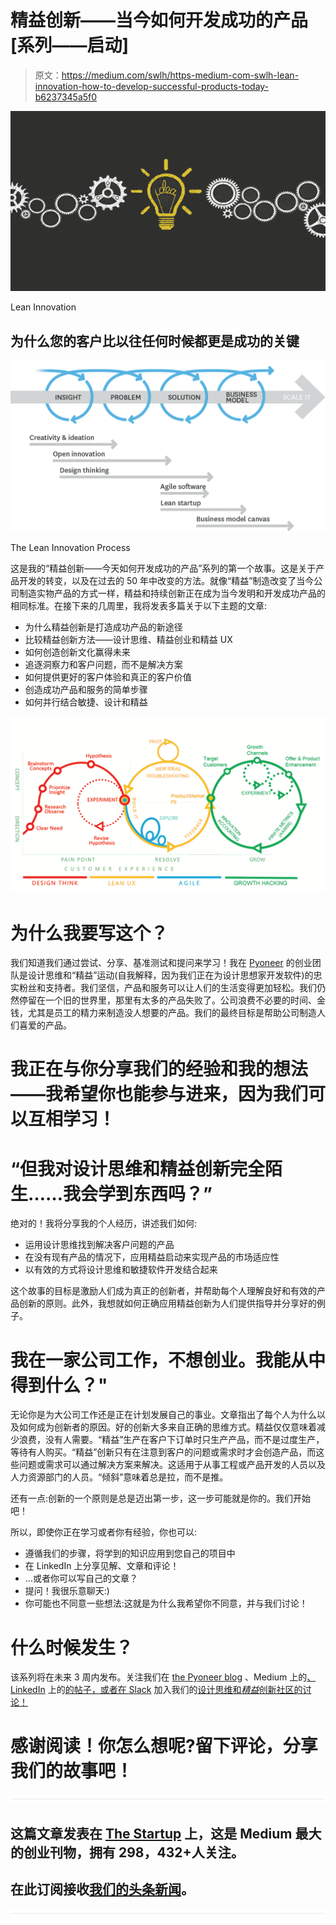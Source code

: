 # 精益创新——当今如何开发成功的产品[系列——启动]

> 原文：<https://medium.com/swlh/https-medium-com-swlh-lean-innovation-how-to-develop-successful-products-today-b6237345a5f0>

![](img/d12030193f6b2b1143d7ae01ed26af0a.png)

Lean Innovation

## 为什么您的客户比以往任何时候都更是成功的关键

![](img/2988d6a246b49c91989510c8f3a4dd2e.png)

The Lean Innovation Process

这是我的“精益创新——今天如何开发成功的产品”系列的第一个故事。这是关于产品开发的转变，以及在过去的 50 年中改变的方法。就像“精益”制造改变了当今公司制造实物产品的方式一样，精益和持续创新正在成为当今发明和开发成功产品的相同标准。在接下来的几周里，我将发表多篇关于以下主题的文章:

*   为什么精益创新是打造成功产品的新途径
*   比较精益创新方法——设计思维、精益创业和精益 UX
*   如何创造创新文化赢得未来
*   追逐洞察力和客户问题，而不是解决方案
*   如何提供更好的客户体验和真正的客户价值
*   创造成功产品和服务的简单步骤
*   如何并行结合敏捷、设计和精益

![](img/20fbb7d1977b563b99ac0e6a8d11a1a7.png)

# 为什么我要写这个？

我们知道我们通过尝试、分享、基准测试和提问来学习！我在 [Pyoneer](https://pyoneer.io/) 的创业团队是设计思维和“精益”运动(自我解释，因为我们正在为设计思想家开发软件)的忠实粉丝和支持者。我们坚信，产品和服务可以让人们的生活变得更加轻松。我们仍然停留在一个旧的世界里，那里有太多的产品失败了。公司浪费不必要的时间、金钱，尤其是员工的精力来制造没人想要的产品。我们的最终目标是帮助公司制造人们喜爱的产品。

# 我正在与你分享我们的经验和我的想法——我希望你也能参与进来，因为我们可以互相学习！

# “但我对设计思维和精益创新完全陌生……我会学到东西吗？”

绝对的！我将分享我的个人经历，讲述我们如何:

*   运用设计思维找到解决客户问题的产品
*   在没有现有产品的情况下，应用精益启动来实现产品的市场适应性
*   以有效的方式将设计思维和敏捷软件开发结合起来

这个故事的目标是激励人们成为真正的创新者，并帮助每个人理解良好和有效的产品创新的原则。此外，我想就如何正确应用精益创新为人们提供指导并分享好的例子。

# 我在一家公司工作，不想创业。我能从中得到什么？"

无论你是为大公司工作还是正在计划发展自己的事业。文章指出了每个人为什么以及如何成为创新者的原因。好的创新大多来自正确的思维方式。精益仅仅意味着减少浪费，没有人需要。“精益”生产在客户下订单时只生产产品，而不是过度生产，等待有人购买。“精益”创新只有在注意到客户的问题或需求时才会创造产品，而这些问题或需求可以通过解决方案来解决。这适用于从事工程或产品开发的人员以及人力资源部门的人员。“倾斜”意味着总是拉，而不是推。

还有一点:创新的一个原则是总是迈出第一步，这一步可能就是你的。我们开始吧！

所以，即使你正在学习或者你有经验，你也可以:

*   遵循我们的步骤，将学到的知识应用到您自己的项目中
*   在 LinkedIn 上分享见解、文章和评论！
*   …或者你可以写自己的文章？
*   提问！我很乐意聊天:)
*   你可能也不同意一些想法:这就是为什么我希望你不同意，并与我们讨论！

# 什么时候发生？

该系列将在未来 3 周内发布。关注我们在 [the Pyoneer blog](https://pyoneer.io/blog/) 、Medium 上的[、LinkedIn](/@stefan.h.link) 上的[的帖子，或者在 Slack](https://www.linkedin.com/in/stefan-link-pyoneer/) 加入我们的[设计思维和*精益*创新社区的讨论！](https://join.slack.com/t/pyoneer-corner/shared_invite/enQtMzA5ODAxOTkyMDgyLThkZTdhNmUzMjMwNGIzNjc3NmVjNzI5ZjVjZjc5YmQzYzliYzAxMGQ4ZTI1ZDgwODQ2NTJhOWEzMTJiZTViNTk)

# 感谢阅读！你怎么想呢?留下评论，分享我们的故事吧！

![](img/731acf26f5d44fdc58d99a6388fe935d.png)

## 这篇文章发表在 [The Startup](https://medium.com/swlh) 上，这是 Medium 最大的创业刊物，拥有 298，432+人关注。

## 在此订阅接收[我们的头条新闻](http://growthsupply.com/the-startup-newsletter/)。

![](img/731acf26f5d44fdc58d99a6388fe935d.png)